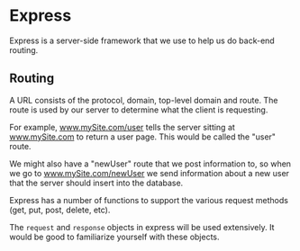 # Express
Express is a server-side framework that we use to help us do back-end routing.

## Routing
A URL consists of the protocol, domain, top-level domain and route.
The route is used by our server to determine what the client is requesting.

For example, www.mySite.com/user tells the server sitting at www.mySite.com to return a user page.
This would be called the "user" route.

We might also have a "newUser" route that we post information to, so when we go to www.mySite.com/newUser we send information about a new user that the server should insert into the database.

Express has a number of functions to support the various request methods (get, put, post, delete, etc).

The `request` and `response` objects in express will be used extensively.  It would be good to familiarize yourself with these objects.

